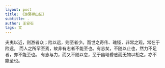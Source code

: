 ```yaml
---
layout: post
title: 《游褒禅山记》
subtitle: .
author: 王安石
tags: 文
---
```



  夫夷以近，则游者众；险以远，则至者少。而世之奇伟、瑰怪，非常之观，常在于险远，
而人之所罕至焉，故非有志者不能至也。有志矣，不随以止也，然力不足者，亦不能至也。
有志与力，而又不随以怠，至于幽暗昏惑而无物以相之，亦不能至也。

